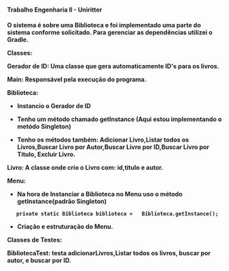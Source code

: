 <h4> Trabalho Engenharia II - Uniritter <h4>

O sistema é sobre uma Biblioteca e foi implementado uma parte do sistema conforme solicitado.
Para gerenciar as dependências utilizei o Gradle.

Classes:

**Gerador de ID:** Uma classe que gera automaticamente ID's para os livros.

**Main:** Responsável pela execução do programa.

**Biblioteca:**

* Instancio o Gerador de ID

* Tenho um método chamado getInstance (Aqui estou implementando o metódo Singleton)

* Tenho os métodos também: Adicionar Livro,Listar todos os Livros,Buscar Livro por Autor,Buscar Livro por ID,Buscar Livro por Titulo, Excluir Livro.

Livro: A classe onde crio o Livro com: id,titulo e autor.

**Menu:** 
* Na hora de Instanciar a Biblioteca no Menu uso o método getInstance(padrão Singleton)

`    private static Biblioteca biblioteca =   Biblioteca.getInstance();
`
* Criação e estruturação do Menu.


**Classes de Testes:**

BibliotecaTest: testa adicionarLivros,Listar todos os livros, buscar por autor, e buscar por ID.